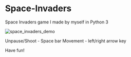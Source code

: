 # Space-Invaders
Space Invaders game I made by myself in Python 3

![space_invaders_demo](https://user-images.githubusercontent.com/94905062/166450171-ad25d1e9-631d-41e1-9fa7-a7535247dd5b.gif)

Unpause/Shoot - Space bar
Movement - left/right arrow key

Have fun!
